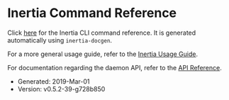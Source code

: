 # Inertia Command Reference

Click [here](/inertia.md) for the Inertia CLI command reference. It is generated
automatically using `inertia-docgen`.

For a more general usage guide, refer to the [Inertia Usage Guide](https://inertia.ubclaunchpad.com).

For documentation regarding the daemon API, refer to the [API Reference](https://inertia.ubclaunchpad.com/api).

* Generated: 2019-Mar-01
* Version: v0.5.2-39-g728b850
